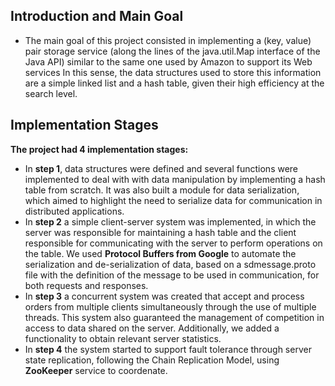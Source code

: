 ## Introduction and Main Goal
- The main goal of this project consisted in implementing a (key, value) pair storage service (along the lines of the java.util.Map interface of the Java API) similar to the same one used by Amazon to support its Web services In this sense, the data structures used to store this information are a simple linked list and a hash table, given their high efficiency at the search level.

## Implementation Stages
**The project had 4 implementation stages:**
- In **step 1**, data structures were defined and several functions were implemented to deal with
with data manipulation by implementing a hash table from scratch. It was also built
a module for data serialization, which aimed to highlight the
need to serialize data for communication in distributed applications.
- In **step 2** a simple client-server system was implemented, in which the server was
responsible for maintaining a hash table and the client responsible for communicating with the
server to perform operations on the table. We used **Protocol Buffers from
Google** to automate the serialization and de-serialization of data, based on a
sdmessage.proto file with the definition of the message to be used in communication,
for both requests and responses.
- In **step 3** a concurrent system was created that accept and process orders from multiple
clients simultaneously through the use of multiple threads. This system also guaranteed the
management of competition in access to data shared on the server. Additionally, we added a functionality to obtain relevant server statistics.
- In **step 4** the system started to support fault tolerance through server state replication, following the Chain Replication Model, using **ZooKeeper** service to coordenate.

